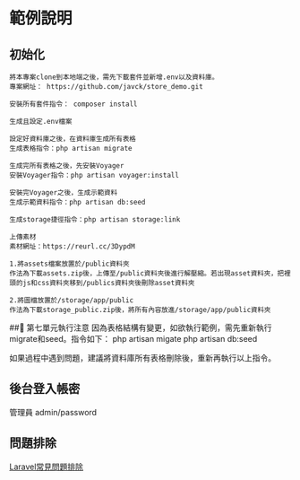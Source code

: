 範例說明
=======

## 初始化

    將本專案clone到本地端之後，需先下載套件並新增.env以及資料庫。
    專案網址： https://github.com/javck/store_demo.git

    安裝所有套件指令： composer install

    生成且設定.env檔案

    設定好資料庫之後，在資料庫生成所有表格
    生成表格指令：php artisan migrate

    生成完所有表格之後，先安裝Voyager
    安裝Voyager指令：php artisan voyager:install

    安裝完Voyager之後，生成示範資料
    生成示範資料指令：php artisan db:seed

    生成storage捷徑指令：php artisan storage:link

    上傳素材
    素材網址：https://reurl.cc/3DypdM

    1.將assets檔案放置於/public資料夾
    作法為下載assets.zip後，上傳至/public資料夾後進行解壓縮。若出現asset資料夾，把裡頭的js和css資料夾移到/publics資料夾後刪除asset資料夾

    2.將圖檔放置於/storage/app/public
    作法為下載storage_public.zip後，將所有內容放進/storage/app/public資料夾

    






## 第七單元執行注意
因為表格結構有變更，如欲執行範例，需先重新執行migrate和seed。指令如下：
php artisan migate
php artisan db:seed

如果過程中遇到問題，建議將資料庫所有表格刪除後，重新再執行以上指令。

## 後台登入帳密
管理員 admin/password

## 問題排除
[Laravel常見問題排除](https://hackmd.io/@javck/BkJgR1CoI)
